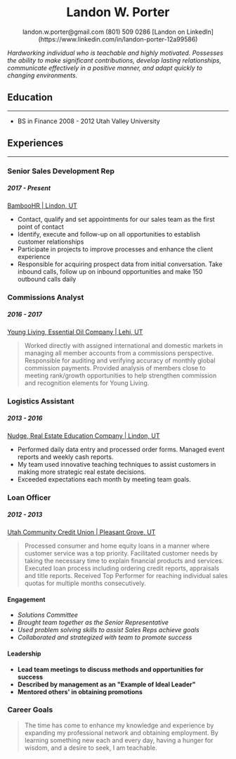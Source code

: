 <h1 align="center">Landon W. Porter
</h1>

<p align="center">landon.w.porter@gmail.com (801) 509 0286
[Landon on LinkedIn](https://www.linkedin.com/in/landon-porter-12a99586)

</p>

 _Hardworking individual who is teachable and highly motivated. Possesses the ability to make significant contributions, develop lasting relationships, communicate effectively in a positive manner, and adapt quickly to changing environments._

## Education

---
* BS in Finance
2008 - 2012
Utah Valley University

## Experiences

---
### Senior Sales Development Rep
##### 2017 - Present

[BambooHR  |  Lindon, UT](https://www.bamboohr.com/)

* Contact, qualify and set appointments for our sales team as the first point of contact
* Identify, execute and follow-up on all opportunities to establish customer relationships
* Participate in projects to improve processes and enhance the client experience
* Responsible for acquiring prospect data from initial conversation. Take inbound calls, follow up on inbound opportunities and make 150 outbound calls daily


### Commissions Analyst
##### 2016 - 2017

[Young Living, Essential Oil Company  |  Lehi, UT](https://www.youngliving.com/en_US/company/about/younglivingfarms/north-america/mona-ut-lavender-farm)

>Worked directly with assigned international and domestic markets in managing all member accounts from a commissions perspective. Responsible for auditing and verifying accuracy of monthly global commission payments. Provided analysis of members close to meeting rank/growth opportunities to help strengthen commission and recognition elements for Young Living.


### Logistics Assistant
##### 2013 - 2016

[Nudge, Real Estate Education Company  |  Lindon, UT](https://nudge.com/)

* Performed daily data entry and processed order forms. Managed event reports and weekly cash reports.
* My team used innovative teaching techniques to assist customers in making more strategic real estate decisions.
* Exceeded expectations each month by meeting team goals.



### Loan Officer
##### 2012 - 2013
[Utah Community Credit Union  |  Pleasant Grove, UT](https://uccu.com/)

>Processed consumer and home equity loans in a manner where customer service was a top priority. Facilitated customer needs by taking the necessary time to explain financial products and services. Executed loan process including ordering credit reports, appraisals and title reports. Received Top Performer for reaching individual sales quotas for multiple months consecutively.


#### Engagement
* _Solutions Committee_
* _Brought team together as the Senior Representative_
* _Used problem solving skills to assist Sales Reps achieve goals_
* _Collaborated and strategized with team to promote success_

#### Leadership
* __Lead team meetings to discuss methods and opportunities for success__
* __Described by management as an "Example of Ideal Leader"__
* __Mentored others' in obtaining promotions__

### Career Goals
>The time has come to enhance my knowledge and experience by expanding my professional network and obtaining employment. By learning something new each and every day, having a hunger for wisdom, and a desire to seek, I am teachable.
